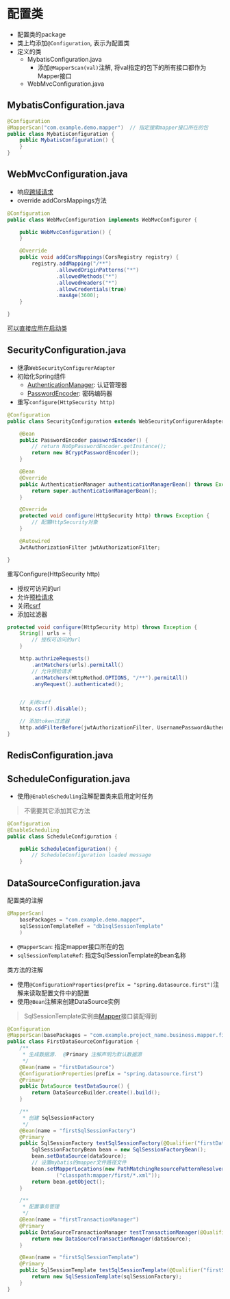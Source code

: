 # 配置类

- 配置类的package
- 类上均添加`@Configuration`, 表示为配置类
- 定义的类
  - MybatisConfiguration.java
    - 添加`@MapperScan(val)`注解, 将val指定的包下的所有接口都作为Mapper接口
  - WebMvcConfiguration.java

## MybatisConfiguration.java

```java
@Configuration
@MapperScan("com.example.demo.mapper")  // 指定搜索mapper接口所在的包
public class MybatisConfiguration {
    public MybatisConfiguration() {
    }
}
```

## WebMvcConfiguration.java

- 响应[跨域请求](Http_CORS.md)
- override addCorsMappings方法

```java
@Configuration
public class WebMvcConfiguration implements WebMvcConfigurer {

    public WebMvcConfiguration() {
    }

    @Override
    public void addCorsMappings(CorsRegistry registry) {
        registry.addMapping("/**")
                .allowedOriginPatterns("*")
                .allowedMethods("*")
                .allowedHeaders("*")
                .allowCredentials(true)
                .maxAge(3600);
    }

}
```

[可以直接应用在启动类](SpringBoot_CORS_On_Application.md)

## SecurityConfiguration.java

- 继承`WebSecurityConfigurerAdapter`
- 初始化Spring组件
  - [AuthenticationManager](): 认证管理器
  - [PasswordEncoder](): 密码编码器
- 重写`configure(HttpSecurity http)`

```java
@Configuration
public class SecurityConfiguration extends WebSecurityConfigurerAdapter {

    @Bean
    public PasswordEncoder passwordEncoder() {
        // return NoOpPasswordEncoder.getInstance();
        return new BCryptPasswordEncoder();
    }

    @Bean
    @Override
    public AuthenticationManager authenticationManagerBean() throws Exception {
        return super.authenticationManagerBean();
    }

    @Override
    protected void configure(HttpSecurity http) throws Exception {
        // 配置HttpSecurity对象
    }

    @Autowired
    JwtAuthorizationFilter jwtAuthorizationFilter;

}
```

重写Configure(HttpSecurity http)

- 授权可访问的url
- 允许[预检请求](../../Network/Http_CORS_Preflighted_Requests.md)
- 关闭[csrf](Web_CSRF.md)
- 添加过滤器

```java
protected void configure(HttpSecurity http) throws Exception {
    String[] urls = {
        // 授权可访问的url
    }

    http.authrizeRequests()
        .antMatchers(urls).permitAll()
        // 允许预检请求
        .antMatchers(HttpMethod.OPTIONS, "/**").permitAll()
        .anyRequest().authenticated();


    // 关闭csrf
    http.csrf().disable();  

    // 添加token过滤器
    http.addFilterBefore(jwtAuthorizationFilter, UsernamePasswordAuthenticationFilter.class);
}
```

## RedisConfiguration.java

## ScheduleConfiguration.java

- 使用`@EnableScheduling`注解配置类来启用定时任务 

> 不需要其它添加其它方法

```java
@Configuration
@EnableScheduling
public class ScheduleConfiguration {

    public ScheduleConfiguration() {
        // ScheduleConfiguration loaded message
    }
```

## DataSourceConfiguration.java

配置类的注解

```java
@MapperScan(
    basePackages = "com.example.demo.mapper",
    sqlSessionTemplateRef = "db1sqlSessionTemplate"
    )
```

- `@MapperScan`: 指定mapper接口所在的包
- `sqlSessionTemplateRef`: 指定SqlSessionTemplate的bean名称

类方法的注解

- 使用`@ConfigurationProperties(prefix = "spring.datasource.first")`注解来读取配置文件中的配置
- 使用`@Bean`注解来创建DataSource实例

> SqlSessionTemplate实例由[Mapper](SpringBoot_Project_Workflow_Mapper.md)接口装配得到


```java
@Configuration
@MapperScan(basePackages = "com.example.project_name.business.mapper.first", sqlSessionTemplateRef = "FirstSqlSessionTemplate")
public class FirstDataSourceConfiguration {
    /**
     * 生成数据源.  @Primary 注解声明为默认数据源
     */
    @Bean(name = "firstDataSource")
    @ConfigurationProperties(prefix = "spring.datasource.first")
    @Primary
    public DataSource testDataSource() {
        return DataSourceBuilder.create().build();
    }

    /**
     * 创建 SqlSessionFactory
     */
    @Bean(name = "firstSqlSessionFactory")
    @Primary
    public SqlSessionFactory testSqlSessionFactory(@Qualifier("firstDataSource") DataSource dataSource) throws Exception {
        SqlSessionFactoryBean bean = new SqlSessionFactoryBean();
        bean.setDataSource(dataSource);
        // 设置mybatis的mapper文件路径文件
        bean.setMapperLocations(new PathMatchingResourcePatternResolver().getResources
                ("classpath:mapper/first/*.xml"));
        return bean.getObject();
    }

    /**
     * 配置事务管理
     */
    @Bean(name = "firstTransactionManager")
    @Primary
    public DataSourceTransactionManager testTransactionManager(@Qualifier("firstDataSource") DataSource dataSource) {
        return new DataSourceTransactionManager(dataSource);
    }

    @Bean(name = "firstSqlSessionTemplate")
    @Primary
    public SqlSessionTemplate testSqlSessionTemplate(@Qualifier("firstSqlSessionFactory") SqlSessionFactory sqlSessionFactory) throws Exception {
        return new SqlSessionTemplate(sqlSessionFactory);
    }
}
```

